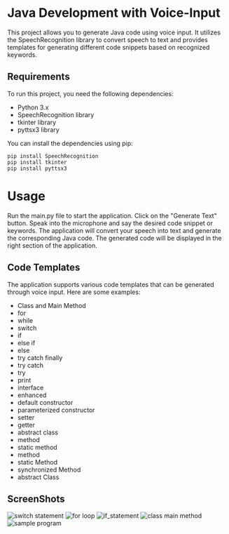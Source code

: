 # Java Development with Voice-Input

This project allows you to generate Java code using voice input. It utilizes the SpeechRecognition library to convert speech to text and provides templates for generating different code snippets based on recognized keywords.

## Requirements

To run this project, you need the following dependencies:

- Python 3.x
- SpeechRecognition library
- tkinter library
- pyttsx3 library

You can install the dependencies using pip:

```shell
pip install SpeechRecognition
pip install tkinter
pip install pyttsx3
```
# Usage
Run the main.py file to start the application.
Click on the "Generate Text" button.
Speak into the microphone and say the desired code snippet or keywords.
The application will convert your speech into text and generate the corresponding Java code.
The generated code will be displayed in the right section of the application.

## Code Templates

The application supports various code templates that can be generated through voice input. Here are some examples:

- Class and Main Method
- for
- while
- switch
- if
- else if
- else
- try catch finally
- try catch
- try
- print
- interface
- enhanced
- default constructor
- parameterized constructor
- setter
- getter
- abstract class
- method
- static method
- method
- static Method
- synchronized Method
- abstract Class

## ScreenShots

![switch statement](https://github.com/engurushank/Java-Voice-Coder/assets/118356223/f3cd848b-2360-4dbb-b482-2c3df18cf8d7)
![for loop](https://github.com/engurushank/Java-Voice-Coder/assets/118356223/2d5de49f-814d-4c5f-a548-b4e97fe34dd8)
![if_statement](https://github.com/engurushank/Java-Voice-Coder/assets/118356223/2a95d776-e321-4879-aec6-8bc5b428b9cc)
![class main method](https://github.com/engurushank/Java-Voice-Coder/assets/118356223/bb0cc24e-3920-4d04-96bf-6fa595dac80a)
![sample program](https://github.com/engurushank/Java-Voice-Coder/assets/118356223/4fbe0f8b-2068-47e4-98ba-1896ec62554b)

